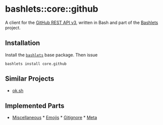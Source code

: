 # bashlets::core::github

A client for the [GitHub REST API v3](https://developer.github.com/v3/), written in Bash and part of the [Bashlets](https://github.com/bashlets) project.

## Installation

Install the [`bashlets`](https://github.com/bashlets/bashlets) base package. Then issue

```
bashlets install core.github
```

## Similar Projects

* [ok.sh](https://github.com/whiteinge/ok.sh)

## Implemented Parts

* [Miscellaneous](https://developer.github.com/v3/misc/)
        * [Emojis](https://developer.github.com/v3/emojis/)
        * [Gitignore](https://developer.github.com/v3/gitignore/)
        * [Meta](https://developer.github.com/v3/meta/)

